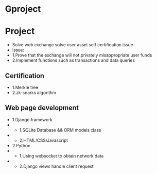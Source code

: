 # Gproject
# Project 
- Solve web exchange solve user asset self certification issue 
- Issue:
-   1.Prove that the exchange will not privately misappropriate user funds
-   2.Implement functions such as transactions and data queries

## Certification
- 1.Merkle tree
- 2.zk-snarks algorithm

## Web page development
- 1.Django framework
- - 1.SQLite Database && ORM models class
- - 2.HTML/CSS/Javascript
- 2.Python
- - 1.Using websocket to obtain network data
- - 2.Django views handle client request
